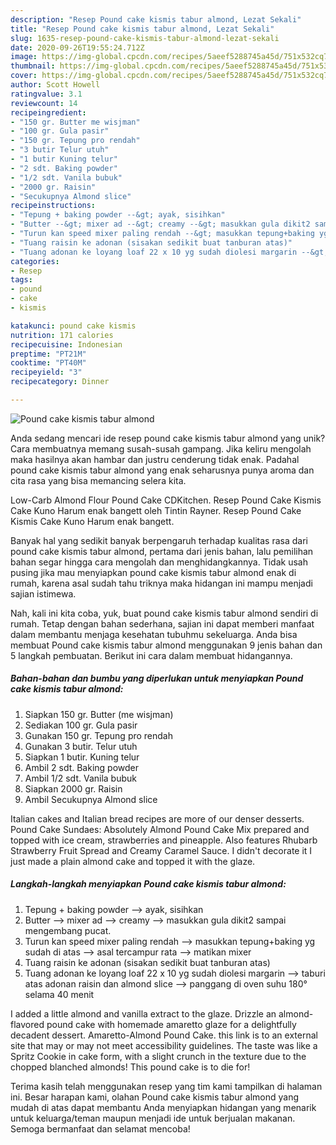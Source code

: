 ```yaml
---
description: "Resep Pound cake kismis tabur almond, Lezat Sekali"
title: "Resep Pound cake kismis tabur almond, Lezat Sekali"
slug: 1635-resep-pound-cake-kismis-tabur-almond-lezat-sekali
date: 2020-09-26T19:55:24.712Z
image: https://img-global.cpcdn.com/recipes/5aeef5288745a45d/751x532cq70/pound-cake-kismis-tabur-almond-foto-resep-utama.jpg
thumbnail: https://img-global.cpcdn.com/recipes/5aeef5288745a45d/751x532cq70/pound-cake-kismis-tabur-almond-foto-resep-utama.jpg
cover: https://img-global.cpcdn.com/recipes/5aeef5288745a45d/751x532cq70/pound-cake-kismis-tabur-almond-foto-resep-utama.jpg
author: Scott Howell
ratingvalue: 3.1
reviewcount: 14
recipeingredient:
- "150 gr. Butter me wisjman"
- "100 gr. Gula pasir"
- "150 gr. Tepung pro rendah"
- "3 butir Telur utuh"
- "1 butir Kuning telur"
- "2 sdt. Baking powder"
- "1/2 sdt. Vanila bubuk"
- "2000 gr. Raisin"
- "Secukupnya Almond slice"
recipeinstructions:
- "Tepung + baking powder --&gt; ayak, sisihkan"
- "Butter --&gt; mixer ad --&gt; creamy --&gt; masukkan gula dikit2 sampai mengembang pucat."
- "Turun kan speed mixer paling rendah --&gt; masukkan tepung+baking yg sudah di atas --&gt; asal tercampur rata --&gt; matikan mixer"
- "Tuang raisin ke adonan (sisakan sedikit buat tanburan atas)"
- "Tuang adonan ke loyang loaf 22 x 10 yg sudah diolesi margarin --&gt; taburi atas adonan raisin dan almond slice --&gt; panggang di oven suhu 180° selama 40 menit"
categories:
- Resep
tags:
- pound
- cake
- kismis

katakunci: pound cake kismis 
nutrition: 171 calories
recipecuisine: Indonesian
preptime: "PT21M"
cooktime: "PT40M"
recipeyield: "3"
recipecategory: Dinner

---
```



![Pound cake kismis tabur almond](https://img-global.cpcdn.com/recipes/5aeef5288745a45d/751x532cq70/pound-cake-kismis-tabur-almond-foto-resep-utama.jpg)

Anda sedang mencari ide resep pound cake kismis tabur almond yang unik? Cara membuatnya memang susah-susah gampang. Jika keliru mengolah maka hasilnya akan hambar dan justru cenderung tidak enak. Padahal pound cake kismis tabur almond yang enak seharusnya punya aroma dan cita rasa yang bisa memancing selera kita.

Low-Carb Almond Flour Pound Cake CDKitchen. Resep Pound Cake Kismis Cake Kuno Harum enak bangett oleh Tintin Rayner. Resep Pound Cake Kismis Cake Kuno Harum enak bangett.

Banyak hal yang sedikit banyak berpengaruh terhadap kualitas rasa dari pound cake kismis tabur almond, pertama dari jenis bahan, lalu pemilihan bahan segar hingga cara mengolah dan menghidangkannya. Tidak usah pusing jika mau menyiapkan pound cake kismis tabur almond enak di rumah, karena asal sudah tahu triknya maka hidangan ini mampu menjadi sajian istimewa.


Nah, kali ini kita coba, yuk, buat pound cake kismis tabur almond sendiri di rumah. Tetap dengan bahan sederhana, sajian ini dapat memberi manfaat dalam membantu menjaga kesehatan tubuhmu sekeluarga. Anda bisa membuat Pound cake kismis tabur almond menggunakan 9 jenis bahan dan 5 langkah pembuatan. Berikut ini cara dalam membuat hidangannya.

<!--inarticleads1-->

##### Bahan-bahan dan bumbu yang diperlukan untuk menyiapkan Pound cake kismis tabur almond:

1. Siapkan 150 gr. Butter (me wisjman)
1. Sediakan 100 gr. Gula pasir
1. Gunakan 150 gr. Tepung pro rendah
1. Gunakan 3 butir. Telur utuh
1. Siapkan 1 butir. Kuning telur
1. Ambil 2 sdt. Baking powder
1. Ambil 1/2 sdt. Vanila bubuk
1. Siapkan 2000 gr. Raisin
1. Ambil Secukupnya Almond slice


Italian cakes and Italian bread recipes are more of our denser desserts. Pound Cake Sundaes: Absolutely Almond Pound Cake Mix prepared and topped with ice cream, strawberries and pineapple. Also features Rhubarb Strawberry Fruit Spread and Creamy Caramel Sauce. I didn&#39;t decorate it I just made a plain almond cake and topped it with the glaze. 

<!--inarticleads2-->

##### Langkah-langkah menyiapkan Pound cake kismis tabur almond:

1. Tepung + baking powder --&gt; ayak, sisihkan
1. Butter --&gt; mixer ad --&gt; creamy --&gt; masukkan gula dikit2 sampai mengembang pucat.
1. Turun kan speed mixer paling rendah --&gt; masukkan tepung+baking yg sudah di atas --&gt; asal tercampur rata --&gt; matikan mixer
1. Tuang raisin ke adonan (sisakan sedikit buat tanburan atas)
1. Tuang adonan ke loyang loaf 22 x 10 yg sudah diolesi margarin --&gt; taburi atas adonan raisin dan almond slice --&gt; panggang di oven suhu 180° selama 40 menit


I added a little almond and vanilla extract to the glaze. Drizzle an almond-flavored pound cake with homemade amaretto glaze for a delightfully decadent dessert. Amaretto-Almond Pound Cake. this link is to an external site that may or may not meet accessibility guidelines. The taste was like a Spritz Cookie in cake form, with a slight crunch in the texture due to the chopped blanched almonds! This pound cake is to die for! 

Terima kasih telah menggunakan resep yang tim kami tampilkan di halaman ini. Besar harapan kami, olahan Pound cake kismis tabur almond yang mudah di atas dapat membantu Anda menyiapkan hidangan yang menarik untuk keluarga/teman maupun menjadi ide untuk berjualan makanan. Semoga bermanfaat dan selamat mencoba!
